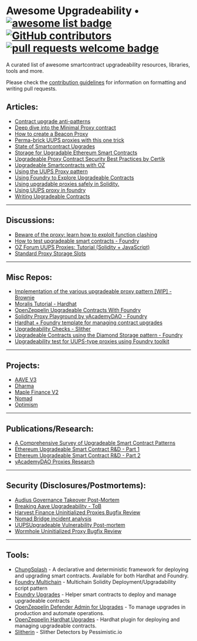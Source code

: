 # Awesome Upgradeability • <a href="https://github.com/sindresorhus/awesome"> <img alt="awesome list badge" src="https://cdn.rawgit.com/sindresorhus/awesome/d7305f38d29fed78fa85652e3a63e154dd8e8829/media/badge.svg"></a> <a href="https://github.com/nomad-xyz/awesome-interoperability/graphs/contributors"> <img alt="GitHub contributors" src="https://img.shields.io/github/contributors/PraneshASP/awesome-upgradeability"></a> <a href="http://makeapullrequest.com"> <img alt="pull requests welcome badge" src="https://img.shields.io/badge/PRs-welcome-brightgreen.svg?style=flat"> </a>

<p>A curated list of awesome smartcontract upgradeability resources, libraries, tools and more.</p>
<p>Please check the <a href="CONTRIBUTING.md">contribution guidelines</a> for information on formatting and writing pull requests.</p>

## Articles:

- [Contract upgrade anti-patterns](https://blog.trailofbits.com/2018/09/05/contract-upgrade-anti-patterns/)
- [Deep dive into the Minimal Proxy contract](https://blog.openzeppelin.com/deep-dive-into-the-minimal-proxy-contract/)
- [How to create a Beacon Proxy](https://medium.com/coinmonks/how-to-create-a-beacon-proxy-3d55335f7353)
- [Perma-brick UUPS proxies with this one trick](https://iosiro.com/blog/openzeppelin-uups-proxy-vulnerability-disclosure)
- [State of Smartcontract Upgrades](https://blog.openzeppelin.com/the-state-of-smart-contract-upgrades/)
- [Storage for Upgradable Ethereum Smart Contracts](https://mixbytes.io/blog/storage-upgradable-ethereum-smart-contracts)
- [Upgradeable Proxy Contract Security Best Practices by Certik](https://www.certik.com/resources/blog/FnfYrOCsy3MG9s9gixfbJ-upgradeable-proxy-contract-security-best-practices)
- [Upgradeable Smartcontracts with OZ](https://piedao.notion.site/Upgradeable-Contracts-with-OZ-e1657f19c569475098a4ebf2a08a5d2b#0af0a20f660a45b3b72b9200d483d07a)
- [Using the UUPS Proxy pattern](https://blog.logrocket.com/using-uups-proxy-pattern-upgrade-smart-contracts/)
- [Using Foundry to Explore Upgradeable Contracts](https://runtimeverification.com/blog/using-foundry-to-explore-upgradeable-contracts-part-1)
- [Using upgradable proxies safely in Solidity.](https://medium.com/@Railgun_Project/using-upgradable-proxies-safely-in-solidity-e60d9ee31376)
- [Using UUPS proxy in foundry](https://teletype.in/@xni/ZGY6w5o9PYy)
- [Writing Upgradeable Contracts](https://docs.openzeppelin.com/upgrades-plugins/1.x/writing-upgradeable)

---

## Discussions:

- [Beware of the proxy: learn how to exploit function clashing](https://forum.openzeppelin.com/t/beware-of-the-proxy-learn-how-to-exploit-function-clashing/1070)
- [How to test upgradeable smart contracts - Foundry](https://github.com/foundry-rs/foundry/issues/2800)
- [OZ Forum UUPS Proxies: Tutorial (Solidity + JavaScript)](https://forum.openzeppelin.com/t/uups-proxies-tutorial-solidity-javascript/7786)
- [Standard Proxy Storage Slots](https://github.com/ethereum/EIPs/pull/1967#issuecomment-489276813)

---

## Misc Repos:

- [Implementation of the various upgradeable proxy pattern [WIP] - Brownie](https://github.com/MikeSpa/proxy-pattern)
- [Moralis Tutorial - Hardhat](https://github.com/YosephKS/moralis-upgradeable-smart-contracts/tree/main)
- [OpenZeppelin Upgradeable Contracts With Foundry](https://github.com/jordaniza/OZ-Upgradeable-Foundry)
- [Solidity Proxy Playground by yAcademyDAO - Foundry](https://github.com/YAcademy-Residents/Solidity-Proxy-Playground)
- [Hardhat + Foundry template for managing contract upgrades](https://github.com/HashHaran/foundry-upgrade-hardhat)
- [Upgradeability Checks - Slither](https://github.com/crytic/slither/wiki/Upgradeability-Checks)
- [Upgradeable Contracts using the Diamond Storage pattern - Foundry](https://github.com/0xPhaze/UDS)
- [Upgradeability test for UUPS-type proxies using Foundry toolkit](https://github.com/MatinR1/UpgradeableTest)

---

## Projects:

- [AAVE V3](https://github.com/aave/aave-v3-core/tree/master/contracts/protocol/libraries/aave-upgradeability)
- [Dharma](https://github.com/dharma-eng/dharma-smart-wallet/blob/master/contracts/proxies/smart-wallet/UpgradeBeaconProxyV1.sol)
- [Maple Finance V2](https://github.com/maple-labs/maple-core-v2/tree/main)
- [Nomad](https://github.com/nomad-xyz/monorepo/tree/main/packages/contracts-core/contracts/upgrade)
- [Optimism](https://github.com/ethereum-optimism/optimism/blob/develop/packages/contracts-bedrock/contracts/universal/Proxy.sol)

---

## Publications/Research:

- [A Comprehensive Survey of Upgradeable Smart Contract Patterns](https://arxiv.org/pdf/2304.03405.pdf)
- [Ethereum Upgradeable Smart Contract R&D - Part 1](https://blog.indorse.io/ethereum-upgradeable-smart-contract-strategies-456350d0557c)
- [Ethereum Upgradeable Smart Contract R&D - Part 2](https://medium.com/coinmonks/summary-of-ethereum-upgradeable-smart-contract-r-d-part-2-2020-db141af915a0)
- [yAcademyDAO Proxies Research](https://proxies.yacademy.dev/)

---

## Security (Disclosures/Postmortems):

- [Audius Governance Takeover Post-Mortem](https://blog.audius.co/article/audius-governance-takeover-post-mortem-7-23-22)
- [Breaking Aave Upgradeability - ToB](https://blog.trailofbits.com/2020/12/16/breaking-aave-upgradeability/)
- [Harvest Finance Uninitialized Proxies Bugfix Review](https://medium.com/immunefi/harvest-finance-uninitialized-proxies-bug-fix-postmortem-ea5c0f7af96b)
- [Nomad Bridge incident analysis](https://medium.com/immunefi/hack-analysis-nomad-bridge-august-2022-5aa63d53814a)
- [UUPSUpgradeable Vulnerability Post-mortem](https://forum.openzeppelin.com/t/uupsupgradeable-vulnerability-post-mortem/15680)
- [Wormhole Uninitialized Proxy Bugfix Review](https://medium.com/immunefi/wormhole-uninitialized-proxy-bugfix-review-90250c41a43a)

---

## Tools:

- [ChungSplash](https://github.com/chugsplash/chugsplash) - A declarative and deterministic framework for deploying and upgrading smart contracts. Available for both Hardhat and Foundry.
- [Foundry Multichain](https://github.com/timurguvenkaya/foundry-multichain) - Multichain Solidity Deployment/Upgradability script pattern
- [Foundry Upgrades](https://github.com/odyslam/foundry-upgrades) - Helper smart contracts to deploy and manage upgradeable contracts
- [OpenZeppelin Defender Admin for Upgrades](https://docs.openzeppelin.com/defender/admin#upgrades) - To manage upgrades in production and automate operations.
- [OpenZeppelin Hardhat Upgrades](https://github.com/OpenZeppelin/openzeppelin-upgrades/tree/master/packages/plugin-hardhat/) - Hardhat plugin for deploying and managing upgradeable contracts.
- [Slitherin](https://github.com/pessimistic-io/slitherin) - Slither Detectors by Pessimistic.io
